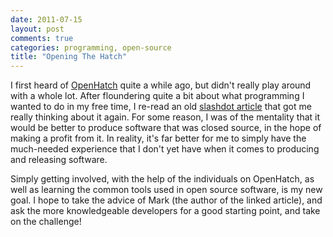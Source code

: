 ```yaml
---
date: 2011-07-15
layout: post
comments: true
categories: programming, open-source
title: "Opening The Hatch"
---
```


I first heard of [OpenHatch][1] quite a while ago, but didn't really play around with a whole lot.  After floundering quite a bit about what programming I wanted to do in my free time, I re-read an old [slashdot article][2] that got me really thinking about it again.  For some reason, I was of the mentality that it would be better to produce software that was closed source, in the hope of making a profit from it.  In reality, it's far better for me to simply have the much-needed experience that I don't yet have when it comes to producing and releasing software.  

Simply getting involved, with the help of the individuals on OpenHatch, as well as learning the common tools used in open source software, is my new goal.  I hope to take the advice of Mark (the author of the linked article), and ask the more knowledgeable developers for a good starting point, and take on the challenge!

[1]: openhatch.com
[2]: http://breaking-catch22.com/?p=152
